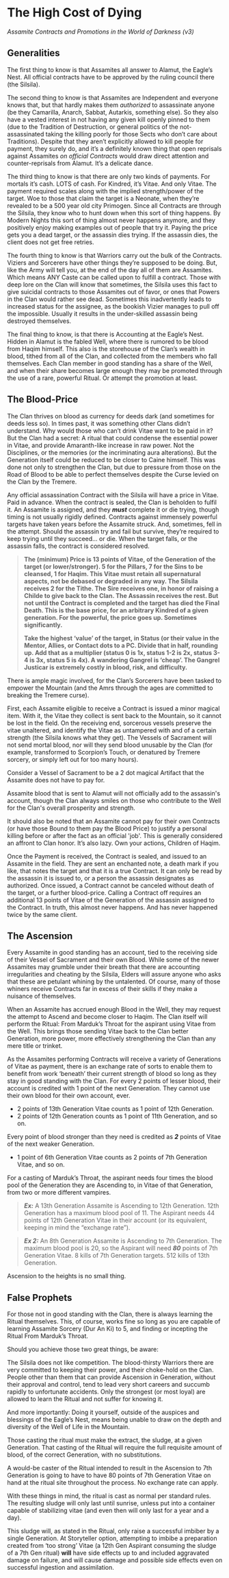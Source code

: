 ﻿# The High Cost of Dying

*Assamite Contracts and Promotions in the World of Darkness (v3)*

## Generalities

The first thing to know is that Assamites all answer to Alamut, the Eagle’s Nest. All official contracts have to be approved by the ruling council there (the Silsila).

The second thing to know is that Assamites are Independent and everyone knows that, but that hardly makes them *authorized* to assassinate anyone (be they Camarilla, Anarch, Sabbat, Autarkis, something else). So they also have a vested interest in not having any given kill openly pinned to them (due to the Tradition of Destruction, or general politics of the not-assassinated taking the killing poorly for those Sects who don’t care about Traditions). Despite that they aren’t explicitly allowed to kill people for payment, they surely do, and it’s a definitely known thing that open reprisals against Assamites *on official Contracts* would draw direct attention and counter-reprisals from Alamut. It’s a delicate dance.

The third thing to know is that there are only two kinds of payments. For mortals it’s cash. LOTS of cash. For Kindred, it’s Vitae. And only Vitae. The payment required scales along with the implied strength/power of the target. Woe to those that claim the target is a Neonate, when they’re revealed to be a 500 year old city Primogen. Since all Contracts are through the Silsila, they know who to hunt down when this sort of thing happens. By Modern Nights this sort of thing almost never happens anymore, and they positively enjoy making examples out of people that try it. Paying the price gets you a dead target, or the assassin dies trying. If the assassin dies, the client does not get free retries.

The fourth thing to know is that Warriors carry out the bulk of the Contracts. Viziers and Sorcerers have other things they’re supposed to be doing. But, like the Army will tell you, at the end of the day all of them are Assamites. Which means ANY Caste can be called upon to fulfill a contract. Those with deep lore on the Clan will know that sometimes, the Silsila uses this fact to give suicidal contracts to those Assamites out of favor, or ones that Powers in the Clan would rather see dead. Sometimes this inadvertently leads to increased status for the assignee, as the bookish Vizier manages to pull off the impossible. Usually it results in the under-skilled assassin being destroyed themselves.

The final thing to know, is that there is Accounting at the Eagle’s Nest. Hidden in Alamut is the fabled Well, where there is rumored to be blood from Haqim himself. This also is the storehouse of the Clan’s wealth in blood, tithed from all of the Clan, and collected from the members who fall themselves. Each Clan member in good standing has a share of the Well, and when their share becomes large enough they may be promoted through the use of a rare, powerful Ritual. Or attempt the promotion at least.

## The Blood-Price

The Clan thrives on blood as currency for deeds dark (and sometimes for deeds less so). In times past, it was something other Clans didn’t understand. Why would those who can’t drink Vitae want to be paid in it? But the Clan had a secret: A ritual that could condense the essential power in Vitae, and provide Amaranth-like increase in raw power. Not the Disciplines, or the memories (or the incriminating aura alterations). But the Generation itself could be reduced to be closer to Caine himself. This was done not only to strengthen the Clan, but due to pressure from those on the Road of Blood to be able to perfect themselves despite the Curse levied on the Clan by the Tremere.

Any official assassination Contract with the Silsila will have a price in Vitae. Paid in advance. When the contract is sealed, the Clan is beholden to fulfil it. An Assamite is assigned, and they ***must*** complete it or die trying, though timing is not usually rigidly defined. Contracts against immensely powerful targets have taken years before the Assamite struck. And, sometimes, fell in the attempt. Should the assassin try and fail but survive, they’re required to keep trying until they succeed… or die. When the target falls, or the assassin falls, the contract is considered resolved.

> **The (minimum) Price is 13 points of Vitae, of the Generation of the target (or lower/stronger). 5 for the Pillars, 7 for the Sins to be cleansed, 1 for Haqim. This Vitae must retain all supernatural aspects, not be debased or degraded in any way. The Silsila receives 2 for the Tithe. The Sire receives one, in honor of raising a Childe to give back to the Clan. The Assassin receives the rest. But not until the Contract is completed and the target has died the Final Death. This is the base price, for an arbitrary Kindred of a given generation. For the powerful, the price goes up. Sometimes significantly.**
>
> **Take the highest ‘value’ of the target, in Status (or their value in the Mentor, Allies, or Contact dots to a PC. Divide that in half, rounding up. Add that as a multiplier (status 0 is 1x, status 1-2 is 2x, status 3-4 is 3x, status 5 is 4x). A wandering Gangrel is ‘cheap’. The Gangrel Justicar is extremely costly in blood, risk, and difficulty.**

There is ample magic involved, for the Clan’s Sorcerers have been tasked to empower the Mountain (and the Amrs through the ages are committed to breaking the Tremere curse).

First, each Assamite eligible to receive a Contract is issued a minor magical item. With it, the Vitae they collect is sent back to the Mountain, so it cannot be lost in the field. On the receiving end, sorcerous vessels preserve the vitae unaltered, and identify the Vitae as untampered with and of a certain strength (the Silsila knows what they get). The Vessels of Sacrament will not send mortal blood, nor will they send blood unusable by the Clan (for example, transformed to Scorpion’s Touch, or denatured by Tremere sorcery, or simply left out for too many hours).

Consider a Vessel of Sacrament to be a 2 dot magical Artifact that the Assamite does not have to pay for.

Assamite blood that is sent to Alamut will not officially add to the assassin's account, though the Clan always smiles on those who contribute to the Well for the Clan's overall prosperity and strength.

It should also be noted that an Assamite cannot pay for their own Contracts (or have those Bound to them pay the Blood Price) to justify a personal killing before or after the fact as an official 'job'. This is generally considered an affront to Clan honor. It’s also lazy. Own your actions, Children of Haqim.

Once the Payment is received, the Contract is sealed, and issued to an Assamite in the field. They are sent an enchanted note, a death mark if you like, that notes the target and that it is a true Contract. It can only be read by the assassin it is issued to, or a person the assassin designates as authorized. Once issued, a Contract cannot be canceled without death of the target, or a further blood-price. Calling a Contract off requires an additional 13 points of Vitae of the Generation of the assassin assigned to the Contract. In truth, this almost never happens. And has never happened twice by the same client.

## The Ascension

Every Assamite in good standing has an account, tied to the receiving side of their Vessel of Sacrament and their own Blood. While some of the newer Assamites may grumble under their breath that there are accounting irregularities and cheating by the Silsila, Elders will assure anyone who asks that these are petulant whining by the untalented.
Of course, many of those whiners receive Contracts far in excess of their skills if they make a nuisance of themselves.

When an Assamite has accrued enough Blood in the Well, they may request the attempt to Ascend and become closer to Haqim. The Clan itself will perform the Ritual: From Marduk’s Throat for the aspirant using Vitae from the Well. This brings those sending Vitae back to the Clan better Generation, more power, more effectively strengthening the Clan than any mere title or trinket.

As the Assamites performing Contracts will receive a variety of Generations of Vitae as payment, there is an exchange rate of sorts to enable them to benefit from work ‘beneath’ their current strength of blood so long as they stay in good standing with the Clan. For every 2 points of lesser blood, their account is credited with 1 point of the next Generation. They cannot use their own blood for their own account, ever.

* 2 points of 13th Generation Vitae counts as 1 point of 12th Generation.
* 2 points of 12th Generation counts as 1 point of 11th Generation, and so on.

Every point of blood stronger than they need is credited as ***2*** points of Vitae of the next weaker Generation.

* 1 point of 6th Generation Vitae counts as 2 points of 7th Generation Vitae, and so on.

For a casting of Marduk’s Throat, the aspirant needs four times the blood pool of the Generation they are Ascending to, in Vitae of that Generation, from two or more different vampires.

> ***Ex:*** A 13th Generation Assamite is Ascending to 12th Generation. 12th Generation has a maximum blood pool of 11. The Aspirant needs 44 points of 12th Generation Vitae in their account (or its equivalent, keeping in mind the “exchange rate”).

> ***Ex 2:*** An 8th Generation Assamite is Ascending to 7th Generation. The maximum blood pool is 20, so the Aspirant will need ***80*** points of 7th Generation Vitae. 8 kills of 7th Generation targets. 512 kills of 13th Generation.

Ascension to the heights is no small thing.

## False Prophets

For those not in good standing with the Clan, there is always learning the Ritual themselves. This, of course, works fine so long as you are capable of learning Assamite Sorcery (Dur An Ki) to 5, and finding or incepting the Ritual From Marduk’s Throat.

Should you achieve those two great things, be aware:

The Silsila does not like competition. The blood-thirsty Warriors there are very committed to keeping their power, and their choke-hold on the Clan. People other than them that can provide Ascension in Generation, without their approval and control, tend to lead very short careers and succumb rapidly to unfortunate accidents. Only the strongest (or most loyal) are allowed to learn the Ritual and not suffer for knowing it.

And more importantly: Doing it yourself, outside of the auspices and blessings of the Eagle’s Nest, means being unable to draw on the depth and diversity of the Well of Life in the Mountain.

Those casting the ritual must make the extract, the sludge, at a given Generation. That casting of the Ritual will require the full requisite amount of blood, of the correct Generation, with no substitutions.

A would-be caster of the Ritual intended to result in the Ascension to 7th Generation is going to have to have 80 points of 7th Generation Vitae on hand at the ritual site throughout the process. No exchange rate can apply.

With these things in mind, the ritual is cast as normal per standard rules. The resulting sludge will only last until sunrise, unless put into a container capable of stabilizing vitae (and even then will only last for a year and a day).

This sludge will, as stated in the Ritual, only raise a successful imbiber by a single Generation. At Storyteller option, attempting to imbibe a preparation created from ‘too strong’ Vitae (a 12th Gen Aspirant consuming the sludge of a 7th Gen ritual) **will** have side effects up to and included aggravated damage on failure, and will cause damage and possible side effects even on successful ingestion and assimilation.
